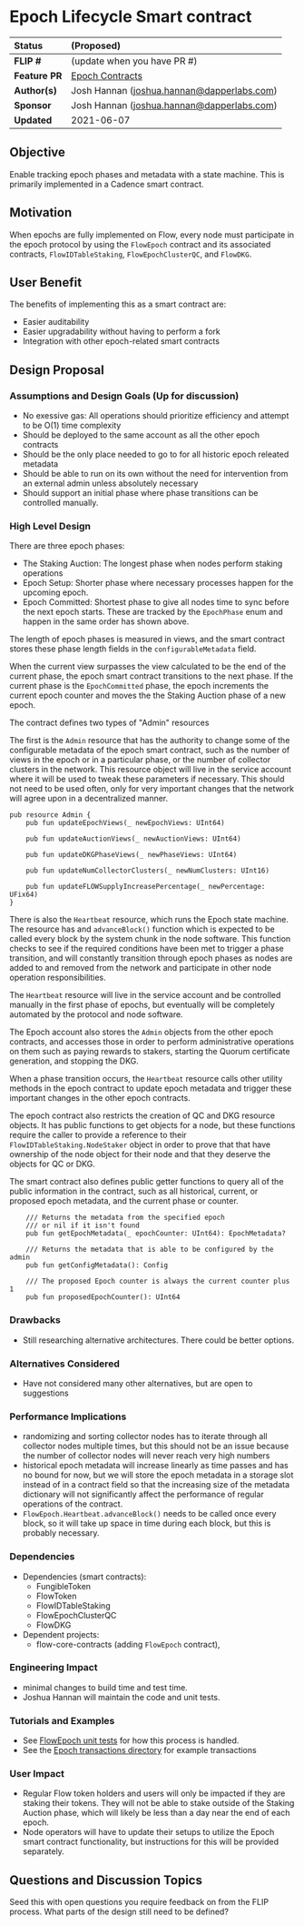 # Epoch Lifecycle Smart contract

| Status        | (Proposed)       |
:-------------- |:---------------------------------------------------- |
| **FLIP #**    | [](https://github.com/onflow/flow/pull/) (update when you have PR #)|
| **Feature PR** | [Epoch Contracts](https://github.com/onflow/flow-core-contracts/pull/63) |
| **Author(s)** | Josh Hannan (joshua.hannan@dapperlabs.com) |
| **Sponsor**   | Josh Hannan (joshua.hannan@dapperlabs.com)            |
| **Updated**   | 2021-06-07                                           |

## Objective

Enable tracking epoch phases and metadata with a state machine.
This is primarily implemented in a Cadence smart contract.

## Motivation

When epochs are fully implemented on Flow, every node must participate in the epoch protocol
by using the `FlowEpoch` contract and its associated contracts, `FlowIDTableStaking`, `FlowEpochClusterQC`, and `FlowDKG`.

## User Benefit

The benefits of implementing this as a smart contract are:
* Easier auditability
* Easier upgradability without having to perform a fork
* Integration with other epoch-related smart contracts

## Design Proposal

### Assumptions and Design Goals (Up for discussion)
* No exessive gas: All operations should prioritize efficiency and attempt to be O(1) time complexity
* Should be deployed to the same account as all the other epoch contracts
* Should be the only place needed to go to for all historic epoch releated metadata 
* Should be able to run on its own without the need for intervention from an external admin unless absolutely necessary
* Should support an initial phase where phase transitions can be controlled manually.

### High Level Design

There are three epoch phases:
* The Staking Auction: The longest phase when nodes perform staking operations
* Epoch Setup: Shorter phase where necessary processes happen for the upcoming epoch.
* Epoch Committed: Shortest phase to give all nodes time to sync before the next epoch starts.
These are tracked by the `EpochPhase` enum and happen in the same order has shown above.

The length of epoch phases is measured in views, and the smart contract stores these
phase length fields in the `configurableMetadata` field.

When the current view surpasses the view calculated to be the end of the current phase,
the epoch smart contract transitions to the next phase. If the current phase is the `EpochCommitted` phase,
the epoch increments the current epoch counter and moves the the Staking Auction phase of a new epoch.

The contract defines two types of "Admin" resources

The first is the `Admin` resource that has the authority to change some of the configurable metadata
of the epoch smart contract, such as the number of views in the epoch or in a particular phase,
or the number of collector clusters in the network.
This resource object will live in the service account where it will be used to tweak these parameters if necessary.
This should not need to be used often, only for very important changes
that the network will agree upon in a decentralized manner.
```cadence
pub resource Admin {
    pub fun updateEpochViews(_ newEpochViews: UInt64)

    pub fun updateAuctionViews(_ newAuctionViews: UInt64)

    pub fun updateDKGPhaseViews(_ newPhaseViews: UInt64)

    pub fun updateNumCollectorClusters(_ newNumClusters: UInt16)

    pub fun updateFLOWSupplyIncreasePercentage(_ newPercentage: UFix64)
}
```

There is also the `Heartbeat` resource, which runs the Epoch state machine.
The resource has and `advanceBlock()` function which is expected to be called every
block by the system chunk in the node software. This function checks to see if the required
conditions have been met to trigger a phase transition, and will constantly transition through
epoch phases as nodes are added to and removed from the network and participate in other node operation responsibilities.

The `Heartbeat` resource will live in the service account and be controlled manually in the first phase of epochs,
but eventually will be completely automated by the protocol and node software.

The Epoch account also stores the `Admin` objects from the other epoch contracts,
and accesses those in order to perform administrative operations on them
such as paying rewards to stakers, starting the Quorum certificate generation, and 
stopping the DKG.

When a phase transition occurs, the `Heartbeat` resource calls other utility methods in the epoch contract
to update epoch metadata and trigger these important changes in the other epoch contracts.

The epoch contract also restricts the creation of QC and DKG resource objects.
It has public functions to get objects for a node, but these functions require the caller
to provide a reference to their `FlowIDTableStaking.NodeStaker` object in order to prove that 
that have ownership of the node object for their node and that they deserve the objects for QC or DKG.



The smart contract also defines public getter functions to query all of the public information in the contract,
such as all historical, current, or proposed epoch metadata, and the current phase or counter.

```cadence
    /// Returns the metadata from the specified epoch
    /// or nil if it isn't found
    pub fun getEpochMetadata(_ epochCounter: UInt64): EpochMetadata?

    /// Returns the metadata that is able to be configured by the admin
    pub fun getConfigMetadata(): Config

    /// The proposed Epoch counter is always the current counter plus 1
    pub fun proposedEpochCounter(): UInt64
```


### Drawbacks

* Still researching alternative architectures. There could be better options.

### Alternatives Considered

* Have not considered many other alternatives, but are open to suggestions

### Performance Implications

* randomizing and sorting collector nodes has to iterate through all collector nodes multiple times, but this should not 
  be an issue because the number of collector nodes will never reach very high numbers
* historical epoch metadata will increase linearly as time passes and has no bound for now,
  but we will store the epoch metadata in a storage slot instead of in a contract field so that the increasing size
  of the metadata dictionary will not significantly affect the performance of regular operations of the contract.
* `FlowEpoch.Heartbeat.advanceBlock()` needs to be called once every block, so it will take up space in time during each 
  block, but this is probably necessary.

### Dependencies

* Dependencies (smart contracts):
    * FungibleToken
    * FlowToken
    * FlowIDTableStaking
    * FlowEpochClusterQC
    * FlowDKG
* Dependent projects: 
    * flow-core-contracts (adding `FlowEpoch` contract),

### Engineering Impact

* minimal changes to build time and test time.
* Joshua Hannan will maintain the code and unit tests. 

### Tutorials and Examples

* See [FlowEpoch unit tests](https://github.com/onflow/flow-core-contracts/blob/feature/epochs/lib/go/test/flow_epoch_test.go) for how this process is handled.
* See the [Epoch transactions directory](https://github.com/onflow/flow-core-contracts/tree/feature/epochs/transactions/epoch) for example transactions

### User Impact

* Regular Flow token holders and users will only be impacted if they are staking their tokens.
  They will not be able to stake outside of the Staking Auction phase, which will likely be less than a day
  near the end of each epoch.
* Node operators will have to update their setups to utilize the Epoch smart contract functionality,
  but instructions for this will be provided separately.

## Questions and Discussion Topics

Seed this with open questions you require feedback on from the FLIP process. 
What parts of the design still need to be defined?